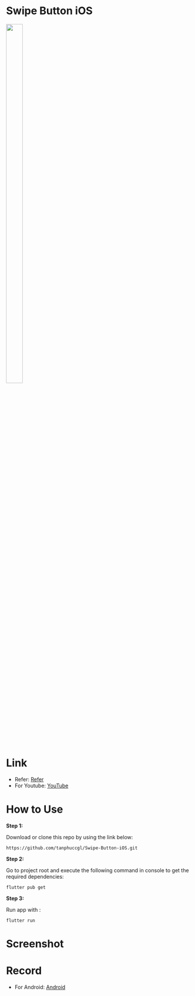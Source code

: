 # Swipe Button iOS

<img src="https://user-images.githubusercontent.com/80146701/200876718-35a994a6-0e27-4fd9-ad38-a7ff25df1081.jpg" width=30% height=50%> 


# Link


* Refer: [Refer ](https://github.com/ritsat/swipeable_button_example?ref=flutterawesome.com)
* For Youtube: [YouTube](https://www.youtube.com/watch?v=F3-BM_jiLak)


# How to Use 

**Step 1:**

Download or clone this repo by using the link below:

```
https://github.com/tanphuccgl/Swipe-Button-iOS.git
```

**Step 2:**

Go to project root and execute the following command in console to get the required dependencies: 

```
flutter pub get 
```

**Step 3:**

Run app with :

```
flutter run 
```


# Screenshot


# Record

* For Android: [Android](https://user-images.githubusercontent.com/80146701/200876664-b0b86201-e2af-4c75-a375-8ee78ec66181.mp4)

